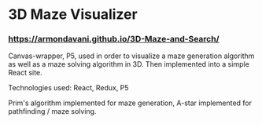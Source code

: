 # 3D Maze Visualizer

### https://armondavani.github.io/3D-Maze-and-Search/

Canvas-wrapper, P5, used in order to visualize a maze generation algorithm as well as a maze solving algorithm in 3D.
Then implemented into a simple React site.

Technologies used: React, Redux, P5

Prim's algorithm implemented for maze generation, A-star implemented for pathfinding / maze solving.
